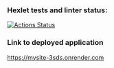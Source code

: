 ### Hexlet tests and linter status:
[![Actions Status](https://github.com/manzhaimaksim/rails-project-64/actions/workflows/hexlet-check.yml/badge.svg)](https://github.com/manzhaimaksim/rails-project-64/actions)

### Link to deployed application
https://mysite-3sds.onrender.com
